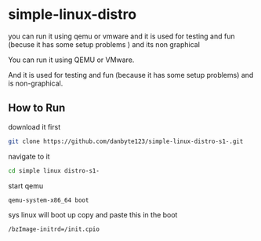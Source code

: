 # simple-linux-distro
you can run it using qemu or vmware
and it is  used for testing and fun (becuse it has some setup problems ) and its non graphical 
 

You can run it using QEMU or VMware.

And it is used for testing and fun (because it has some setup problems) and is non-graphical.

## How to Run
download it first 
```bash
git clone https://github.com/danbyte123/simple-linux-distro-s1-.git
```
navigate to it 
```bash
cd simple linux distro-s1-
```
start qemu 
```bash
qemu-system-x86_64 boot
```
sys linux will boot up copy and paste this in the boot 
```bash
/bzImage-initrd=/init.cpio



